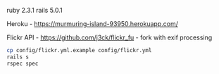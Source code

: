 ruby 2.3.1
rails 5.0.1

Heroku - https://murmuring-island-93950.herokuapp.com/

Flickr API - https://github.com/j3ck/flickr_fu - fork with exif processing

```bash
cp config/flickr.yml.example config/flickr.yml
rails s
rspec spec
```

